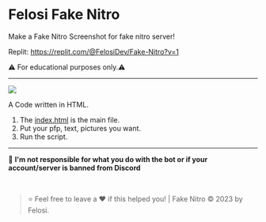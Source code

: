 # Felosi Fake Nitro
Make a Fake Nitro Screenshot for fake nitro server!

Replit: https://replit.com/@FelosiDev/Fake-Nitro?v=1

⚠️ For educational purposes only.⚠️


----

![](https://share.creavite.co/6wgZPd1PCI8KeULF.gif)

A Code written in HTML.

1. The [index.html](https://replit.com/@FelosiDev/Fake-Nitro#index.html) is the main file.
2. Put your pfp, text, pictures you want.
3. Run the script.

----

🔰 **I'm not responsible for what you do with the bot or if your account/server is banned from Discord**

</br>

> ⭐ Feel free to leave a ❤️ if this helped you! | Fake Nitro © 2023 by Felosi.

